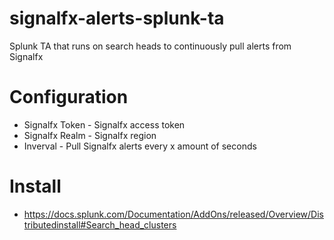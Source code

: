 # signalfx-alerts-splunk-ta
Splunk TA that runs on search heads to continuously pull alerts from Signalfx

# Configuration
* Signalfx Token - Signalfx access token
* Signalfx Realm - Signalfx region
* Inverval - Pull Signalfx alerts every x amount of seconds

# Install
* https://docs.splunk.com/Documentation/AddOns/released/Overview/Distributedinstall#Search_head_clusters
